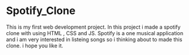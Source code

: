 # Spotify_Clone
This is my first web development project. In this project i made a spotify clone with using HTML , CSS and JS. Spotify is a one musical application and i am very interested in listeing songs so i thinking about to made this clone. i hope you like it.
